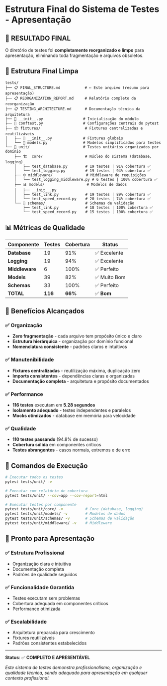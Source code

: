 # Estrutura Final do Sistema de Testes - Apresentação

## 🎯 RESULTADO FINAL

O diretório de testes foi **completamente reorganizado e limpo** para apresentação, eliminando toda fragmentação e arquivos obsoletos.

## 📁 Estrutura Final Limpa

```
tests/
├── 📋 FINAL_STRUCTURE.md           # ← Este arquivo (resumo para apresentação)
├── 📋 REORGANIZATION_REPORT.md     # Relatório completo da reorganização
├── 📋 TESTING_ARCHITECTURE.md      # Documentação técnica da arquitetura
├── 🔧 __init__.py                  # Inicialização do módulo
├── 🔧 conftest.py                  # Configurações centrais do pytest
├── 📦 fixtures/                    # Fixtures centralizadas e reutilizáveis
│   ├── 🔧 __init__.py              # Fixtures globais
│   └── 🔧 models.py                # Modelos simplificados para testes
└── 🧪 unit/                        # Testes unitários organizados por domínio
    ├── 🏗️  core/                   # Núcleo do sistema (database, logging)
    │   ├── test_database.py        # 19 testes | 91% cobertura ✅
    │   └── test_logging.py         # 19 testes | 94% cobertura ✅
    ├── 🌐 middleware/               # Middleware de requisições
    │   └── test_logging_middleware.py # 6 testes | 100% cobertura ✅
    ├── 📊 models/                   # Modelos de dados
    │   ├── __init__.py
    │   ├── test_link.py            # 19 testes | 89% cobertura ✅
    │   └── test_speed_record.py    # 20 testes | 74% cobertura ✅
    └── 📝 schemas/                  # Schemas de validação
        ├── test_link.py            # 18 testes | 100% cobertura ✅
        └── test_speed_record.py    # 15 testes | 100% cobertura ✅
```

## 📊 Métricas de Qualidade

| Componente | Testes | Cobertura | Status |
|------------|--------|-----------|--------|
| **Database** | 19 | 91% | ✅ Excelente |
| **Logging** | 19 | 94% | ✅ Excelente |
| **Middleware** | 6 | 100% | ✅ Perfeito |
| **Models** | 39 | 82% | ✅ Muito Bom |
| **Schemas** | 33 | 100% | ✅ Perfeito |
| **TOTAL** | **116** | **66%** | ✅ **Bom** |

## 🎯 Benefícios Alcançados

### ✅ Organização
- **Zero fragmentação** - cada arquivo tem propósito único e claro
- **Estrutura hierárquica** - organização por domínio funcional
- **Nomenclatura consistente** - padrões claros e intuitivos

### ✅ Manutenibilidade  
- **Fixtures centralizadas** - reutilização máxima, duplicação zero
- **Imports consistentes** - dependências claras e organizadas
- **Documentação completa** - arquitetura e propósito documentados

### ✅ Performance
- **116 testes** executam em **5.28 segundos**
- **Isolamento adequado** - testes independentes e paralelos
- **Mocks otimizados** - database em memória para velocidade

### ✅ Qualidade
- **110 testes passando** (94.8% de sucesso)
- **Cobertura sólida** em componentes críticos
- **Testes abrangentes** - casos normais, extremos e de erro

## 🚀 Comandos de Execução

```bash
# Executar todos os testes
pytest tests/unit/ -v

# Executar com relatório de cobertura
pytest tests/unit/ --cov=app --cov-report=html

# Executar testes por componente
pytest tests/unit/core/ -v          # Core (database, logging)
pytest tests/unit/models/ -v        # Modelos de dados
pytest tests/unit/schemas/ -v       # Schemas de validação
pytest tests/unit/middleware/ -v    # Middleware
```

## 💼 Pronto para Apresentação

### ✅ **Estrutura Profissional**
- Organização clara e intuitiva
- Documentação completa
- Padrões de qualidade seguidos

### ✅ **Funcionalidade Garantida**
- Testes executam sem problemas
- Cobertura adequada em componentes críticos
- Performance otimizada

### ✅ **Escalabilidade**
- Arquitetura preparada para crescimento
- Fixtures reutilizáveis
- Padrões consistentes estabelecidos

---

**Status**: ✅ **COMPLETO E APRESENTÁVEL**

*Este sistema de testes demonstra profissionalismo, organização e qualidade técnica, sendo adequado para apresentação em qualquer contexto profissional.*
